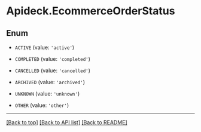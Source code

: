 # Apideck.EcommerceOrderStatus

## Enum


* `ACTIVE` (value: `'active'`)

* `COMPLETED` (value: `'completed'`)

* `CANCELLED` (value: `'cancelled'`)

* `ARCHIVED` (value: `'archived'`)

* `UNKNOWN` (value: `'unknown'`)

* `OTHER` (value: `'other'`)


---

[[Back to top]](#) [[Back to API list]](../../../../README.md#documentation-for-api-endpoints) [[Back to README]](../../../../README.md)


